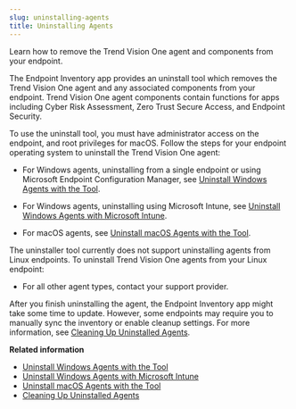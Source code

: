 ```yaml
---
slug: uninstalling-agents
title: Uninstalling Agents
---
```


Learn how to remove the Trend Vision One agent and components from your endpoint.

The Endpoint Inventory app provides an uninstall tool which removes the Trend Vision One agent and any associated components from your endpoint. Trend Vision One agent components contain functions for apps including Cyber Risk Assessment, Zero Trust Secure Access, and Endpoint Security.

To use the uninstall tool, you must have administrator access on the endpoint, and root privileges for macOS. Follow the steps for your endpoint operating system to uninstall the Trend Vision One agent:

- For Windows agents, uninstalling from a single endpoint or using Microsoft Endpoint Configuration Manager, see [Uninstall Windows Agents with the Tool](uninstall-windows-agents-tool.md).

- For Windows agents, uninstalling using Microsoft Intune, see [Uninstall Windows Agents with Microsoft Intune](uninstall-agents-intune.md).

- For macOS agents, see [Uninstall macOS Agents with the Tool](uninstall-macos-agents-tool.md).

The uninstaller tool currently does not support uninstalling agents from Linux endpoints. To uninstall Trend Vision One agents from your Linux endpoint:

- For all other agent types, contact your support provider.

After you finish uninstalling the agent, the Endpoint Inventory app might take some time to update. However, some endpoints may require you to manually sync the inventory or enable cleanup settings. For more information, see [Cleaning Up Uninstalled Agents](cleaning-up-uninstalled-agents.md).

**Related information**

- [Uninstall Windows Agents with the Tool](uninstall-windows-agents-tool.md "Use the uninstall tool to remove agents from Windows endpoints.")
- [Uninstall Windows Agents with Microsoft Intune](uninstall-agents-intune.md "Create a Microsoft Intune app to deploy the uninstall tool and remove the agent program for your endpoints.")
- [Uninstall macOS Agents with the Tool](uninstall-macos-agents-tool.md "Use the uninstall tool to remove agents from macOS endpoints.")
- [Cleaning Up Uninstalled Agents](cleaning-up-uninstalled-agents.md "Learn how to manually sync and remove endpoints from your Protection Managers after uninstalling the Trend Vision One agent.")
